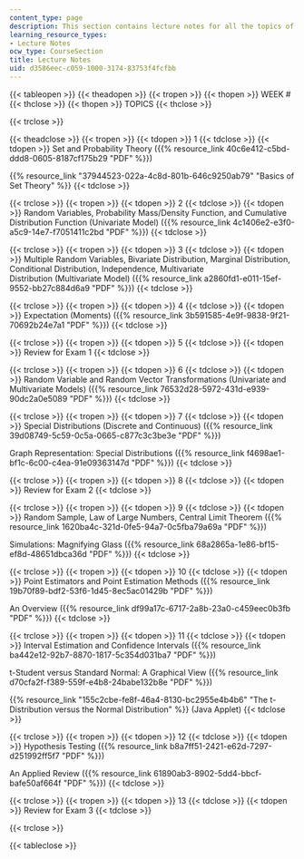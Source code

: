 ```yaml
---
content_type: page
description: This section contains lecture notes for all the topics of the course.
learning_resource_types:
- Lecture Notes
ocw_type: CourseSection
title: Lecture Notes
uid: d3586eec-c059-1000-3174-83753f4fcfbb
---
```


{{< tableopen >}}
{{< theadopen >}}
{{< tropen >}}
{{< thopen >}}
WEEK #
{{< thclose >}}
{{< thopen >}}
TOPICS
{{< thclose >}}

{{< trclose >}}

{{< theadclose >}}
{{< tropen >}}
{{< tdopen >}}
1
{{< tdclose >}}
{{< tdopen >}}
Set and Probability Theory ({{% resource_link 40c6e412-c5bd-ddd8-0605-8187cf175b29 "PDF" %}})  
  
{{% resource_link "37944523-022a-4c8d-801b-646c9250ab79" "Basics of Set Theory" %}}
{{< tdclose >}}

{{< trclose >}}
{{< tropen >}}
{{< tdopen >}}
2
{{< tdclose >}}
{{< tdopen >}}
Random Variables, Probability Mass/Density Function, and Cumulative Distribution Function (Univariate Model) ({{% resource_link 4c1406e2-e3f0-a5c9-14e7-f7051411c2bd "PDF" %}})
{{< tdclose >}}

{{< trclose >}}
{{< tropen >}}
{{< tdopen >}}
3
{{< tdclose >}}
{{< tdopen >}}
Multiple Random Variables, Bivariate Distribution, Marginal Distribution, Conditional Distribution, Independence, Multivariate Distribution (Multivariate Model) ({{% resource_link a2860fd1-e011-15ef-9552-bb27c884d6a9 "PDF" %}})
{{< tdclose >}}

{{< trclose >}}
{{< tropen >}}
{{< tdopen >}}
4
{{< tdclose >}}
{{< tdopen >}}
Expectation (Moments) ({{% resource_link 3b591585-4e9f-9838-9f21-70692b24e7a1 "PDF" %}})
{{< tdclose >}}

{{< trclose >}}
{{< tropen >}}
{{< tdopen >}}
5
{{< tdclose >}}
{{< tdopen >}}
Review for Exam 1
{{< tdclose >}}

{{< trclose >}}
{{< tropen >}}
{{< tdopen >}}
6
{{< tdclose >}}
{{< tdopen >}}
Random Variable and Random Vector Transformations (Univariate and Multivariate Models) ({{% resource_link 76532d28-5972-431d-e939-90dc2a0e5089 "PDF" %}})
{{< tdclose >}}

{{< trclose >}}
{{< tropen >}}
{{< tdopen >}}
7
{{< tdclose >}}
{{< tdopen >}}
Special Distributions (Discrete and Continuous) ({{% resource_link 39d08749-5c59-0c5a-0665-c877c3c3be3e "PDF" %}})  
  
Graph Representation: Special Distributions ({{% resource_link f4698ae1-bf1c-6c00-c4ea-91e09363147d "PDF" %}})
{{< tdclose >}}

{{< trclose >}}
{{< tropen >}}
{{< tdopen >}}
8
{{< tdclose >}}
{{< tdopen >}}
Review for Exam 2
{{< tdclose >}}

{{< trclose >}}
{{< tropen >}}
{{< tdopen >}}
9
{{< tdclose >}}
{{< tdopen >}}
Random Sample, Law of Large Numbers, Central Limit Theorem ({{% resource_link 1620ba4c-321d-0fe5-94a7-0c5fba79a69a "PDF" %}})  
  
Simulations: Magnifying Glass ({{% resource_link 68a2865a-1e86-bf15-ef8d-48651dbca36d "PDF" %}})
{{< tdclose >}}

{{< trclose >}}
{{< tropen >}}
{{< tdopen >}}
10
{{< tdclose >}}
{{< tdopen >}}
Point Estimators and Point Estimation Methods ({{% resource_link 19b70f89-bdf2-53f6-1d45-8ec5ac01429b "PDF" %}})  
  
An Overview ({{% resource_link df99a17c-6717-2a8b-23a0-c459eec0b3fb "PDF" %}})
{{< tdclose >}}

{{< trclose >}}
{{< tropen >}}
{{< tdopen >}}
11
{{< tdclose >}}
{{< tdopen >}}
Interval Estimation and Confidence Intervals ({{% resource_link ba442e12-92b7-8870-1817-5c354d031ba7 "PDF" %}})  
  
t-Student versus Standard Normal: A Graphical View ({{% resource_link d70cfa2f-f389-559f-e4b8-24babe132b8e "PDF" %}})  
  
{{% resource_link "155c2cbe-fe8f-46a4-8130-bc2955e4b4b6" "The t-Distribution versus the Normal Distribution" %}} (Java Applet)
{{< tdclose >}}

{{< trclose >}}
{{< tropen >}}
{{< tdopen >}}
12
{{< tdclose >}}
{{< tdopen >}}
Hypothesis Testing ({{% resource_link b8a7ff51-2421-e62d-7297-d251992ff5f7 "PDF" %}})  
  
An Applied Review ({{% resource_link 61890ab3-8902-5dd4-bbcf-bafe50af664f "PDF" %}})
{{< tdclose >}}

{{< trclose >}}
{{< tropen >}}
{{< tdopen >}}
13
{{< tdclose >}}
{{< tdopen >}}
Review for Exam 3
{{< tdclose >}}

{{< trclose >}}

{{< tableclose >}}